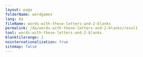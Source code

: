 ```yaml
---
layout: page
folderName: wordgames
lang: da
fileName: words-with-these-letters-and-2-blanks
permalink: /da/words-with-these-letters-and-2-blanks/result
tool: words-with-these-letters-and-2-blanks
blanktilerange: 2
nointernationalization: true
sitemap: false 
---
```

